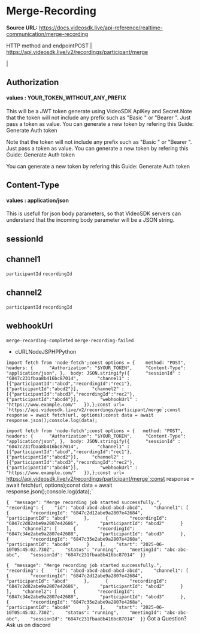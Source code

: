 # Merge-Recording

**Source URL:** https://docs.videosdk.live/api-reference/realtime-communication/merge-recording

HTTP method and endpointPOST | https://api.videosdk.live/v2/recordings/participant/merge

|

## Authorization

#### values  :    YOUR_TOKEN_WITHOUT_ANY_PREFIX

This will be a JWT token generate using VideoSDK ApiKey and Secret.Note that the token will not include any prefix such as "Basic " or "Bearer ". Just pass a token as value. You can generate a new token by refering this Guide: Generate Auth token

Note that the token will not include any prefix such as "Basic " or "Bearer ". Just pass a token as value. You can generate a new token by refering this Guide: Generate Auth token

You can generate a new token by refering this Guide: Generate Auth token

## Content-Type

#### values  :    application/json

This is usefull for json body parameters, so that VideoSDK servers can understand that the incoming body parameter will be a JSON string.

## sessionId

## channel1

`participantId`
`recordingId`
## channel2

`participantId`
`recordingId`
## webhookUrl

`merge-recording-completed`
`merge-recording-failed`
- cURLNodeJSPHPPython

```
import fetch from 'node-fetch';const options = {	method: "POST",	headers: {		"Authorization": "$YOUR_TOKEN",		"Content-Type": "application/json",	},	body: JSON.stringify({		"sessionId" : "6847c231fbaa8b416bc87014",		"channel1" : [{"participantId":"abcd","recordingId":"rec1"},{"participantId":"abcd2"}],		"channel2" : [{"participantId":"abcd3","recordingId":"rec2"},{"participantId":"abcd4"}],		"webhookUrl" : "https://www.example.com/"	}),};const url= `https://api.videosdk.live/v2/recordings/participant/merge`;const response = await fetch(url, options);const data = await response.json();console.log(data);
```

`import fetch from 'node-fetch';const options = {	method: "POST",	headers: {		"Authorization": "$YOUR_TOKEN",		"Content-Type": "application/json",	},	body: JSON.stringify({		"sessionId" : "6847c231fbaa8b416bc87014",		"channel1" : [{"participantId":"abcd","recordingId":"rec1"},{"participantId":"abcd2"}],		"channel2" : [{"participantId":"abcd3","recordingId":"rec2"},{"participantId":"abcd4"}],		"webhookUrl" : "https://www.example.com/"	}),};const url= `https://api.videosdk.live/v2/recordings/participant/merge`;const response = await fetch(url, options);const data = await response.json();console.log(data);`
```
{  "message": "Merge recording job started successfully.",  "recording": {    "id": "abcd-abcd-abcd-abcd-abcd",    "channel1": [      {        "recordingId": "6847c2d12abe9a2807e42684",        "participantId": "abcd"      },      {        "recordingId": "6847c2d82abe9a2807e42686",        "participantId": "abcd2"      }    ],    "channel2": [      {        "recordingId": "6847c34e2abe9a2807e42688",        "participantId": "abcd3"      },      {        "recordingId": "6847c35e2abe9a2807e4268a",        "participantId": "abcd4"      }    ],    "start": "2025-06-10T05:45:02.730Z",    "status": "running",    "meetingId": "abc-abc-abc",    "sessionId": "6847c231fbaa8b416bc87014"  }}
```

`{  "message": "Merge recording job started successfully.",  "recording": {    "id": "abcd-abcd-abcd-abcd-abcd",    "channel1": [      {        "recordingId": "6847c2d12abe9a2807e42684",        "participantId": "abcd"      },      {        "recordingId": "6847c2d82abe9a2807e42686",        "participantId": "abcd2"      }    ],    "channel2": [      {        "recordingId": "6847c34e2abe9a2807e42688",        "participantId": "abcd3"      },      {        "recordingId": "6847c35e2abe9a2807e4268a",        "participantId": "abcd4"      }    ],    "start": "2025-06-10T05:45:02.730Z",    "status": "running",    "meetingId": "abc-abc-abc",    "sessionId": "6847c231fbaa8b416bc87014"  }}`
Got a Question? Ask us on discord
